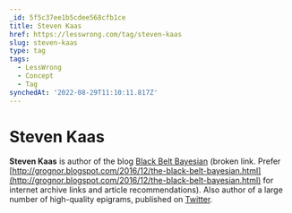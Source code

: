 ```yaml
---
_id: 5f5c37ee1b5cdee568cfb1ce
title: Steven Kaas
href: https://lesswrong.com/tag/steven-kaas
slug: steven-kaas
type: tag
tags:
  - LessWrong
  - Concept
  - Tag
synchedAt: '2022-08-29T11:10:11.817Z'
---
```


# Steven Kaas

**Steven Kaas** is author of the blog [Black Belt Bayesian](http://www.acceleratingfuture.com/steven/) (broken link. Prefer [http://grognor.blogspot.com/2016/12/the-black-belt-bayesian.html](http://grognor.blogspot.com/2016/12/the-black-belt-bayesian.html) for internet archive links and article recommendations). Also author of a large number of high-quality epigrams, published on [Twitter](https://twitter.com/stevenkaas/).
